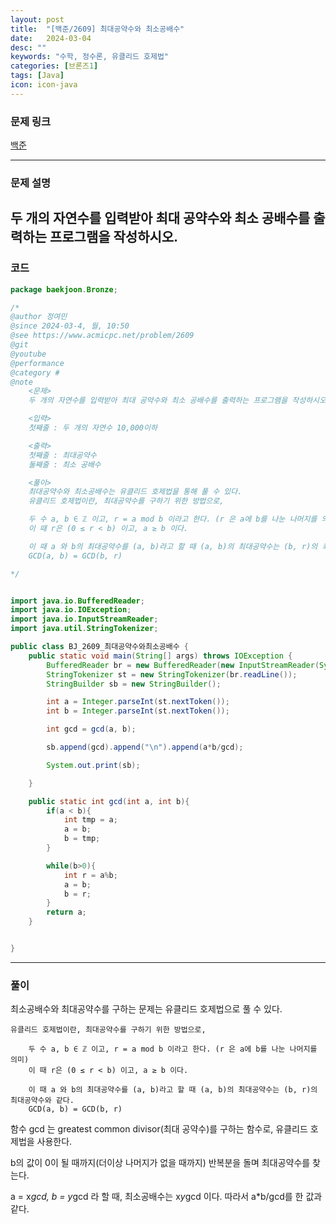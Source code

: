 ```yaml
---
layout: post
title:  "[백준/2609] 최대공약수와 최소공배수"
date:   2024-03-04
desc: ""
keywords: "수학, 정수론, 유클리드 호제법"
categories: [브론즈1]
tags: [Java]
icon: icon-java
---
```


### 문제 링크
[백준](https://www.acmicpc.net/problem/2609)

---

### 문제 설명
두 개의 자연수를 입력받아 최대 공약수와 최소 공배수를 출력하는 프로그램을 작성하시오.
---

### 코드
```JAVA
package baekjoon.Bronze;

/*
@author 정여민
@since 2024-03-4, 월, 10:50
@see https://www.acmicpc.net/problem/2609
@git
@youtube
@performance
@category #
@note
    <문제>
    두 개의 자연수를 입력받아 최대 공약수와 최소 공배수를 출력하는 프로그램을 작성하시오.

    <입력>
    첫째줄 : 두 개의 자연수 10,000이하

    <출력>
    첫째줄 : 최대공약수
    둘째줄 : 최소 공배수

    <풀이>
    최대공약수와 최소공배수는 유클리드 호제법을 통해 풀 수 있다.
    유클리드 호제법이란, 최대공약수를 구하기 위한 방법으로,

    두 수 a, b ∈ ℤ 이고, r = a mod b 이라고 한다. (r 은 a에 b를 나눈 나머지를 의미)
    이 때 r은 (0 ≤ r < b) 이고, a ≥ b 이다.

    이 때 a 와 b의 최대공약수를 (a, b)라고 할 때 (a, b)의 최대공약수는 (b, r)의 최대공약수와 같다.
    GCD(a, b) = GCD(b, r)

*/


import java.io.BufferedReader;
import java.io.IOException;
import java.io.InputStreamReader;
import java.util.StringTokenizer;

public class BJ_2609_최대공약수와최소공배수 {
    public static void main(String[] args) throws IOException {
        BufferedReader br = new BufferedReader(new InputStreamReader(System.in));
        StringTokenizer st = new StringTokenizer(br.readLine());
        StringBuilder sb = new StringBuilder();

        int a = Integer.parseInt(st.nextToken());
        int b = Integer.parseInt(st.nextToken());

        int gcd = gcd(a, b);

        sb.append(gcd).append("\n").append(a*b/gcd);

        System.out.print(sb);

    }

    public static int gcd(int a, int b){
        if(a < b){
            int tmp = a;
            a = b;
            b = tmp;
        }

        while(b>0){
            int r = a%b;
            a = b;
            b = r;
        }
        return a;
    }


}

```

---
### 풀이
최소공배수와 최대공약수를 구하는 문제는 유클리드 호제법으로 풀 수 있다.

```
유클리드 호제법이란, 최대공약수를 구하기 위한 방법으로,

    두 수 a, b ∈ ℤ 이고, r = a mod b 이라고 한다. (r 은 a에 b를 나눈 나머지를 의미)
    이 때 r은 (0 ≤ r < b) 이고, a ≥ b 이다.

    이 때 a 와 b의 최대공약수를 (a, b)라고 할 때 (a, b)의 최대공약수는 (b, r)의 최대공약수와 같다.
    GCD(a, b) = GCD(b, r)
```

함수 gcd 는 greatest common divisor(최대 공약수)를 구하는 함수로, 유클리드 호제법을 사용한다.

b의 값이 0이 될 때까지(더이상 나머지가 없을 때까지) 반복분을 돌며 최대공약수를 찾는다.

a = x*gcd, b = y*gcd 라 할 때, 최소공배수는 x*y*gcd 이다.
따라서 a*b/gcd를 한 값과 같다.

